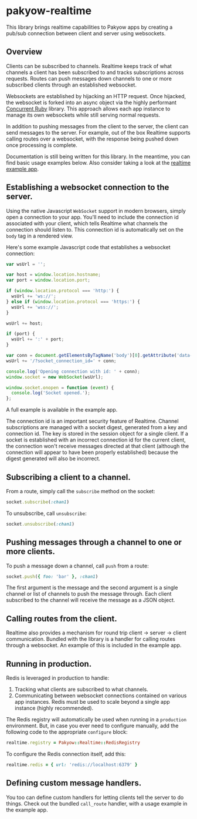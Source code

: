 # pakyow-realtime

This library brings realtime capabilities to Pakyow apps by creating a pub/sub
connection between client and server using websockets.

## Overview

Clients can be subscribed to channels. Realtime keeps track of what channels a
client has been subscribed to and tracks subscriptions across requests. Routes
can push messages down channels to one or more subscribed clients through an
established websocket.

Websockets are established by hijacking an HTTP request. Once hijacked, the
websocket is forked into an async object via the highly performant [Concurrent
Ruby](https://github.com/ruby-concurrency/concurrent-ruby) library. This
approach allows each app instance to manage its own websockets while still
serving normal requests.

In addition to pushing messages from the client to the server, the client can send messages to the server. For example, out of the box Realtime supports calling routes over a websocket, with the response being pushed down once processing is complete.

Documentation is still being written for this library. In the meantime, you can find basic usage examples below. Also consider taking a look at the [realtime example app](https://github.com/bryanp/pakyow-example-realtime).


## Establishing a websocket connection to the server.

Using the native Javascript `WebSocket` support in modern browsers, simply open a connection to your app. You'll need to include the connection id associated with your client, which tells Realtime what channels the connection should listen to. This connection id is automatically set on the `body` tag in a rendered view.

Here's some example Javascript code that establishes a websocket connection:

```javascript
var wsUrl = '';

var host = window.location.hostname;
var port = window.location.port;

if (window.location.protocol === 'http:') {
  wsUrl += 'ws://';
} else if (window.location.protocol === 'https:') {
  wsUrl += 'wss://';
}

wsUrl += host;

if (port) {
  wsUrl += ':' + port;
}

var conn = document.getElementsByTagName('body')[0].getAttribute('data-socket-connection-id');
wsUrl += '/?socket_connection_id=' + conn;

console.log('Opening connection with id: ' + conn);
window.socket = new WebSocket(wsUrl);

window.socket.onopen = function (event) {
  console.log('Socket opened.');
};
```

A full example is available in the example app.

The connection id is an important security feature of Realtime. Channel subscriptions are managed with a socket digest, generated from a key and connection id. The key is stored in the session object for a single client. If a socket is established with an incorrect connection id for the current client, the connection won't receive messages directed at that client (although the connection will appear to have been properly established) because the digest generated will also be incorrect.

## Subscribing a client to a channel.

From a route, simply call the `subscribe` method on the socket:

```ruby
socket.subscribe(:chan1)
```

To unsubscribe, call `unsubscribe`:

```ruby
socket.unsubscribe(:chan1)
```

## Pushing messages through a channel to one or more clients.

To push a message down a channel, call `push` from a route:

```ruby
socket.push({ foo: 'bar' }, :chan1)
```

The first argument is the message and the second argument is a single channel or list of channels to push the message through. Each client subscribed to the channel will receive the message as a JSON object.

## Calling routes from the client.

Realtime also provides a mechanism for round trip client -> server -> client communication. Bundled with the library is a handler for calling routes through a websocket. An example of this is included in the example app.

## Running in production.

Redis is leveraged in production to handle:

1. Tracking what clients are subscribed to what channels.
2. Communicating between websocket connections contained on various app instances. Redis must be used to scale beyond a single app instance (highly recommended).

The Redis registry will automatically be used when running in a `production` environment. But, in case you ever need to configure manually, add the following code to the appropriate `configure` block:

```ruby
realtime.registry = Pakyow::Realtime::RedisRegistry
```

To configure the Redis connection itself, add this:

```ruby
realtime.redis = { url: 'redis://localhost:6379' }
```

## Defining custom message handlers.

You too can define custom handlers for letting clients tell the server to do things. Check out the bundled `call_route` handler, with a usage example in the example app.
